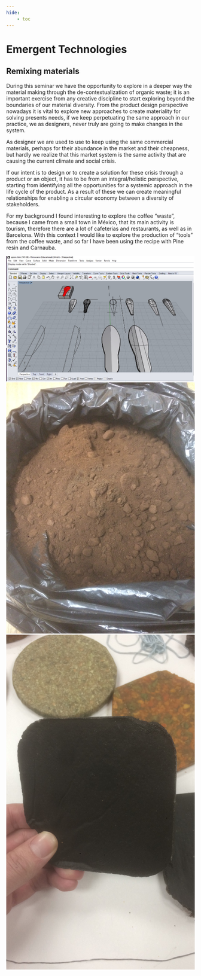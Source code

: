 ```yaml
---
hide:
    - toc
---
```


# Emergent Technologies


## Remixing materials


During this seminar we have the opportunity to explore in a deeper way the material making through the de-contextualization of organic waste; it is an important exercise from any creative discipline to start exploring beyond the boundaries of our material diversity. From the product design perspective nowadays it is vital to explore new approaches to create materiality for solving presents needs, if we keep perpetuating the same approach in our practice, we as designers, never truly are going to make changes in the system.

As designer we are used to use to keep using the same commercial materials, perhaps for their abundance in the market and their cheapness, but hardly we realize that this market system is the same activity that are causing the current climate and social crisis.

If our intent is to design or to create a solution for these crisis through a product or an object, it has to be from an integral/holistic perspective, starting from identifying all the opportunities for a systemic approach in the life cycle of the product. As a result of these we can create meaningful relationships for enabling a circular economy between a diversity of stakeholders.

For my background I found interesting to explore the coffee “waste”, because I came from a small town in México, that its main activity is tourism, therefore there are a lot of cafeterias and restaurants, as well as in Barcelona. With this context I would like to explore the production of “tools” from the coffee waste, and so far I have been using the recipe with Pine resin and Carnauba.

![](../images/remix_1.jpg)
![](../images/remix_2.jpg)
![](../images/remix_3.jpg)
